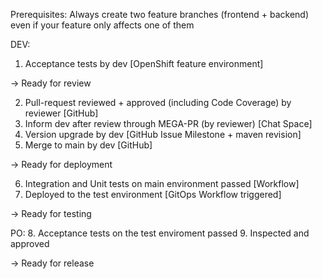 Prerequisites:
Always create two feature branches (frontend + backend) even if your feature only affects one of them

DEV:
1. Acceptance tests by dev [OpenShift feature environment]

-> Ready for review

2. Pull-request reviewed + approved (including Code Coverage) by reviewer [GitHub]
3. Inform dev after review through MEGA-PR (by reviewer) [Chat Space]
4. Version upgrade by dev [GitHub Issue Milestone + maven revision]
5. Merge to main by dev [GitHub]

-> Ready for deployment

6. Integration and Unit tests on main environment passed [Workflow]
7. Deployed to the test environment [GitOps Workflow triggered]

-> Ready for testing

PO:
8. Acceptance tests on the test enviroment passed
9. Inspected and approved

-> Ready for release
